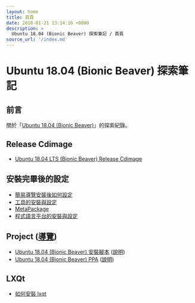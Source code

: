```yaml
---
layout: home
title: 首頁
date: 2018-01-21 13:14:16 +0800
description: >
  Ubuntu 18.04 (Bionic Beaver) 探索筆記 / 首頁
source_url: '/index.md'
---
```



# Ubuntu 18.04 (Bionic Beaver) 探索筆記


## 前言

關於「[Ubuntu 18.04 (Bionic Beaver)](https://wiki.ubuntu.com/BionicBeaver)」的探索紀錄。


## Release Cdimage

* [Ubuntu 18.04 LTS (Bionic Beaver) Release Cdimage](read/subject/release-cdimage/release-cdimage)


## 安裝完畢後的設定

* [簡易導覽安裝後如何設定](read/howto/install)
* [工具的安裝與設定](read/howto/install-tool)
* [MetaPackage](read/howto/install-metapackage)
* [程式語言平台的安裝與設定](read/howto/install-platform)


## Project ([導覽](read/project))

* [Ubuntu 18.04 (Bionic Beaver) 安裝腳本](https://github.com/samwhelp/play-ubuntu-18.04-plan) ([說明](read/project/play-ubuntu-18.04-plan))
* [Ubuntu 18.04 (Bionic Beaver) PPA](https://github.com/samwhelp/play-ubuntu-18.04-ppa) ([說明](read/project/play-ubuntu-18.04-ppa))


## LXQt

* [如何安裝 lxqt](read/subject/lxqt/install-lxqt)
